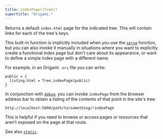 ```yaml
---
title: indexPage([tree])
supertitle: "Origami."
---
```


Returns a default `index.html` page for the indicated tree. This will contain links for each of the tree's keys.

This built-in function is implicitly included when you use the [`serve`](/builtins/dev/serve.html) function, but you can also invoke it manually in situations where you want to explicitly create a functional index page but don't care about its appearance, or want to define a simple index page with a different name.

For example, in an Origami `.ori` file you can write:

```ori
public = {
  listing.html = Tree.indexPage(public)
}
```

In conjunction with [`debug`](/builtins/dev/debug.html), you can invoke `indexPage` from the browser address bar to obtain a listing of the contents of that point in the site's tree:

```
http://localhost:5000/path/to/something/!indexPage
```

This is helpful if you need to browse or access pages or resources that aren't exposed on the page at that route.

See also [`static`](static.html).

